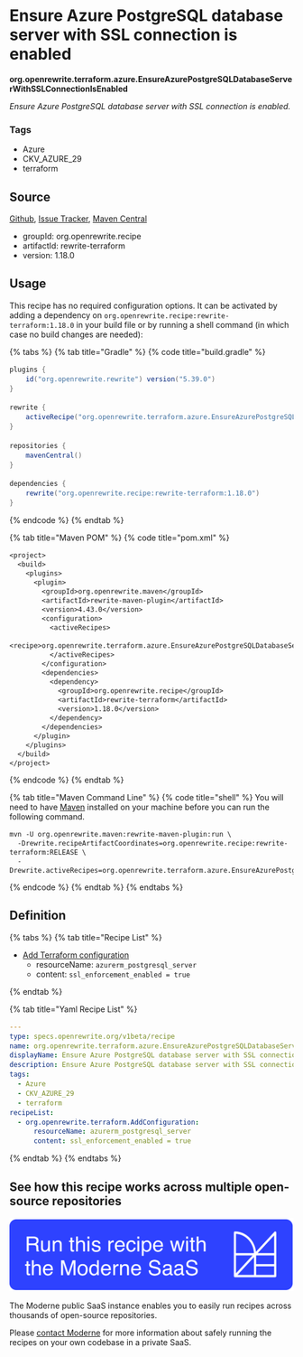 # Ensure Azure PostgreSQL database server with SSL connection is enabled

**org.openrewrite.terraform.azure.EnsureAzurePostgreSQLDatabaseServerWithSSLConnectionIsEnabled**

_Ensure Azure PostgreSQL database server with SSL connection is enabled._

### Tags

* Azure
* CKV_AZURE_29
* terraform

## Source

[Github](https://github.com/openrewrite/rewrite-terraform/blob/main/src/main/resources/META-INF/rewrite/azure.yml), [Issue Tracker](https://github.com/openrewrite/rewrite-terraform/issues), [Maven Central](https://central.sonatype.com/artifact/org.openrewrite.recipe/rewrite-terraform/1.18.0/jar)

* groupId: org.openrewrite.recipe
* artifactId: rewrite-terraform
* version: 1.18.0


## Usage

This recipe has no required configuration options. It can be activated by adding a dependency on `org.openrewrite.recipe:rewrite-terraform:1.18.0` in your build file or by running a shell command (in which case no build changes are needed): 

{% tabs %}
{% tab title="Gradle" %}
{% code title="build.gradle" %}
```groovy
plugins {
    id("org.openrewrite.rewrite") version("5.39.0")
}

rewrite {
    activeRecipe("org.openrewrite.terraform.azure.EnsureAzurePostgreSQLDatabaseServerWithSSLConnectionIsEnabled")
}

repositories {
    mavenCentral()
}

dependencies {
    rewrite("org.openrewrite.recipe:rewrite-terraform:1.18.0")
}
```
{% endcode %}
{% endtab %}

{% tab title="Maven POM" %}
{% code title="pom.xml" %}
```markup
<project>
  <build>
    <plugins>
      <plugin>
        <groupId>org.openrewrite.maven</groupId>
        <artifactId>rewrite-maven-plugin</artifactId>
        <version>4.43.0</version>
        <configuration>
          <activeRecipes>
            <recipe>org.openrewrite.terraform.azure.EnsureAzurePostgreSQLDatabaseServerWithSSLConnectionIsEnabled</recipe>
          </activeRecipes>
        </configuration>
        <dependencies>
          <dependency>
            <groupId>org.openrewrite.recipe</groupId>
            <artifactId>rewrite-terraform</artifactId>
            <version>1.18.0</version>
          </dependency>
        </dependencies>
      </plugin>
    </plugins>
  </build>
</project>
```
{% endcode %}
{% endtab %}

{% tab title="Maven Command Line" %}
{% code title="shell" %}
You will need to have [Maven](https://maven.apache.org/download.cgi) installed on your machine before you can run the following command.

```shell
mvn -U org.openrewrite.maven:rewrite-maven-plugin:run \
  -Drewrite.recipeArtifactCoordinates=org.openrewrite.recipe:rewrite-terraform:RELEASE \
  -Drewrite.activeRecipes=org.openrewrite.terraform.azure.EnsureAzurePostgreSQLDatabaseServerWithSSLConnectionIsEnabled
```
{% endcode %}
{% endtab %}
{% endtabs %}


## Definition

{% tabs %}
{% tab title="Recipe List" %}
* [Add Terraform configuration](../../terraform/addconfiguration.md)
  * resourceName: `azurerm_postgresql_server`
  * content: `ssl_enforcement_enabled = true`

{% endtab %}

{% tab title="Yaml Recipe List" %}
```yaml
---
type: specs.openrewrite.org/v1beta/recipe
name: org.openrewrite.terraform.azure.EnsureAzurePostgreSQLDatabaseServerWithSSLConnectionIsEnabled
displayName: Ensure Azure PostgreSQL database server with SSL connection is enabled
description: Ensure Azure PostgreSQL database server with SSL connection is enabled.
tags:
  - Azure
  - CKV_AZURE_29
  - terraform
recipeList:
  - org.openrewrite.terraform.AddConfiguration:
      resourceName: azurerm_postgresql_server
      content: ssl_enforcement_enabled = true

```
{% endtab %}
{% endtabs %}

## See how this recipe works across multiple open-source repositories

[![Moderne Link Image](/.gitbook/assets/ModerneRecipeButton.png)](https://public.moderne.io/recipes/org.openrewrite.terraform.azure.EnsureAzurePostgreSQLDatabaseServerWithSSLConnectionIsEnabled)

The Moderne public SaaS instance enables you to easily run recipes across thousands of open-source repositories.

Please [contact Moderne](https://moderne.io/product) for more information about safely running the recipes on your own codebase in a private SaaS.
